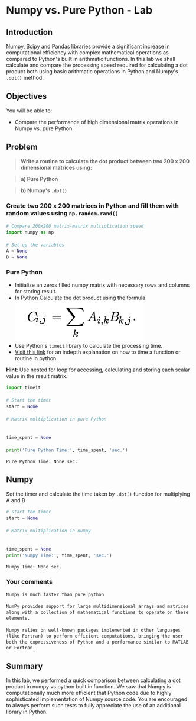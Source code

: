 
# Numpy vs. Pure Python - Lab

## Introduction 

Numpy, Scipy and Pandas libraries provide a significant increase in computational efficiency with complex mathematical operations as compared to Python's built in arithmatic functions.  In this lab we shall calculate and compare the processing speed required for calculating a dot product both using basic arithmatic operations in Python and Numpy's `.dot()` method. 

## Objectives
You will be able to:
* Compare the performance of high dimensional matrix operations in Numpy vs. pure Python. 

## Problem
> **Write a routine to calculate the dot product between two 200 x 200 dimensional matrices using:**

> **a) Pure Python**

> **b) Numpy's `.dot()`**


### Create two 200 x 200 matrices in Python and fill them with random values using `np.random.rand()` 


```python
# Compare 200x200 matrix-matrix multiplication speed
import numpy as np

# Set up the variables
A = None
B = None
```

### Pure Python

* Initialize an zeros filled numpy matrix with necessary rows and columns for storing result. 
* In Python Calculate the dot product using the formula 
![](formula.png)
* Use Python's `timeit` library to calculate the processing time. 
* [Visit this link](https://www.pythoncentral.io/time-a-python-function/) for an indepth explanation on how to time a function or routine in python. 

**Hint**: Use nested for loop for accessing, calculating and storing each scalar value in the result matrix.


```python
import timeit

# Start the timer
start = None

# Matrix multiplication in pure Python


time_spent = None

print('Pure Python Time:', time_spent, 'sec.')
```

    Pure Python Time: None sec.


## Numpy 
Set the timer and calculate the time taken by `.dot()` function for multiplying A and B 



```python
# start the timer
start = None

# Matrix multiplication in numpy


time_spent = None
print('Numpy Time:', time_spent, 'sec.')
```

    Numpy Time: None sec.


### Your comments 

```
Numpy is much faster than pure python 

NumPy provides support for large multidimensional arrays and matrices along with a collection of mathematical functions to operate on these elements. 

Numpy relies on well-known packages implemented in other languages (like Fortran) to perform efficient computations, bringing the user both the expressiveness of Python and a performance similar to MATLAB or Fortran.
```

## Summary

In this lab, we performed a quick comparison between calculating a dot product in numpy vs python built in function. We saw that Numpy is computationally much more efficient that Python code due to highly sophisticated implementation of Numpy source code. You are encouraged to always perform such tests to fully appreciate the use of an additional library in Python. 
